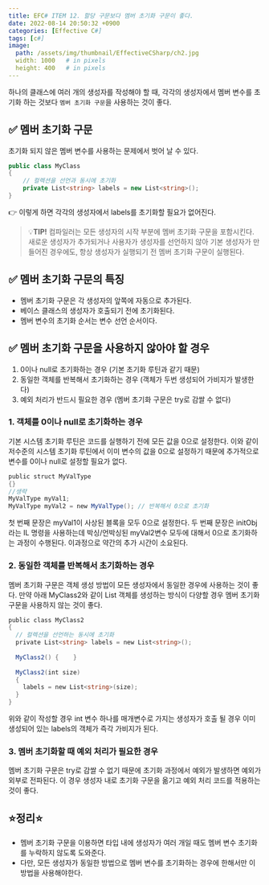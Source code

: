 ```yaml
---
title: EFC# ITEM 12. 할당 구문보다 멤버 초기화 구문이 좋다.
date: 2022-08-14 20:50:32 +0900
categories: [Effective C#]
tags: [c#]
image:
  path: /assets/img/thumbnail/EffectiveCSharp/ch2.jpg
  width: 1000   # in pixels
  height: 400   # in pixels
---
```



하나의 클래스에 여러 개의 생성자를 작성해야 할 때,
각각의 생성자에서 멤버 변수를 초기화 하는 것보다 `멤버 초기화 구문`을 사용하는 것이 좋다.

## ✅ 멤버 초기화 구문
초기화 되지 않은 멤버 변수를 사용하는 문제에서 벗어 날 수 있다.
```csharp
public class MyClass
{
    // 컬렉션을 선언과 동시에 초기화
    private List<string> labels = new List<string>();
}
```
👉 이렇게 하면 각각의 생성자에서 labels를 초기화할 필요가 없어진다.

> 💡**TIP!**
컴파일러는 모든 생성자의 시작 부분에 멤버 초기화 구문을 포함시킨다. 새로운 생성자가 추가되거나 사용자가 생성자를 선언하지 않아 기본 생성자가 만들어진 경우에도, 항상 생성자가 실행되기 전 멤버 초기화 구문이 실행된다.


## ✅ 멤버 초기화 구문의 특징
- 멤버 초기화 구문은 각 생성자의 앞쪽에 자동으로 추가된다.
- 베이스 클래스의 생성자가 호출되기 전에 초기화된다.
- 멤버 변수의 초기화 순서는 변수 선언 순서이다.

## ✅ 멤버 초기화 구문을 사용하지 않아야 할 경우
1. 0이나 null로 초기화하는 경우 (기본 초기화 루틴과 같기 때문)
2. 동일한 객체를 반복해서 초기화하는 경우 (객체가 두번 생성되어 가비지가 발생한다)
3. 예외 처리가 반드시 필요한 경우 (멤버 초기화 구문은 try로 감쌀 수 없다)

### 1. 객체를 0이나 null로 초기화하는 경우
기본 시스템 초기화 루틴은 코드를 실행하기 전에 모든 값을 0으로 설정한다. 이와 같이 저수준의 시스템 초기화 루틴에서 이미 변수의 값을 0으로 설정하기 때문에 추가적으로 변수를 0이나 null로 설정할 필요가 없다.
```csharp
public struct MyValType
{}
//생략
MyValType myVal1;
MyValType myVal2 = new MyValType(); // 반복해서 0으로 초기화
```
첫 번째 문장은 myVal1이 사상된 블록을 모두 0으로 설정한다. 두 번째 문장은 initObj라는 IL 명령을 사용하는데 박싱/언박싱된 myVal2변수 모두에 대해서 0으로 초기화하는 과정이 수행된다. 이과정으로 약간의 추가 시간이 소요된다.



### 2. 동일한 객체를 반복해서 초기화하는 경우

멤버 초기화 구문은 객체 생성 방법이 모든 생성자에서 동일한 경우에 사용하는 것이 좋다. 만약 아래 MyClass2와 같이 List 객체를 생성하는 방식이 다양할 경우 멤버 초기화 구문을 사용하지 않는 것이 좋다.
```csharp
public class MyClass2
{
  // 컬렉션을 선언하는 동시에 초기화
  private List<string> labels = new List<string>();
 
  MyClass2() {    }
 
  MyClass2(int size) 
  {
    labels = new List<string>(size);
  }
}
```
위와 같이 작성할 경우 int 변수 하나를 매개변수로 가지는 생성자가 호출 될 경우 이미 생성되어 있는 labels의 객체가 즉각 가비지가 된다. 

### 3. 멤버 초기화할 때 예외 처리가 필요한 경우

멤버 초기화 구문은 try로 감쌀 수 없기 때문에 초기화 과정에서 예외가 발생하면 예외가 외부로 전파된다. 이 경우 생성자 내로 초기화 구문을 옮기고 예외 처리 코드를 적용하는 것이 좋다.

## ⭐정리⭐
- 멤버 초기화 구문을 이용하면 타입 내에 생성자가 여러 개일 때도 멤버 변수 초기화를 누락하지 않도록 도와준다. 
- 다만, 모든 생성자가 동일한 방법으로 멤버 변수를 초기화하는 경우에 한해서만 이 방법을 사용해야한다.

